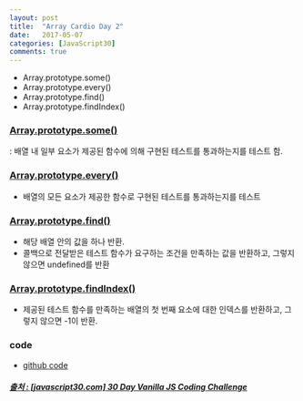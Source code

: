 ```yaml
---
layout: post
title:  "Array Cardio Day 2"
date:   2017-05-07
categories: [JavaScript30]
comments: true
---
```


- Array.prototype.some()
- Array.prototype.every()
- Array.prototype.find()
- Array.prototype.findIndex()

<!--more-->

### [Array.prototype.some()](https://developer.mozilla.org/ko/docs/Web/JavaScript/Reference/Global_Objects/Array/some)
: 배열 내 일부 요소가 제공된 함수에 의해 구현된 테스트를 통과하는지를 테스트 함.

### [Array.prototype.every()](https://developer.mozilla.org/ko/docs/Web/JavaScript/Reference/Global_Objects/Array/every)
- 배열의 모든 요소가 제공한 함수로 구현된 테스트를 통과하는지를 테스트

### [Array.prototype.find()](https://developer.mozilla.org/ko/docs/Web/JavaScript/Reference/Global_Objects/Array/find)
- 해당 배열 안의 값을 하나 반환.
- 콜백으로 전달받은 테스트 함수가 요구하는 조건을 만족하는 값을 반환하고, 그렇지 않으면 undefined를 반환

### [Array.prototype.findIndex()](https://developer.mozilla.org/ko/docs/Web/JavaScript/Reference/Global_Objects/Array/findIndex)
- 제공된 테스트 함수를 만족하는 배열의 첫 번째 요소에 대한 인덱스를 반환하고, 그렇지 않으면 -1이 반환.

### code
- [github code](https://github.com/rockquai/JavaScript30/blob/master/07-Array%20Cardio%20Day%202/script.js)

##### [출처 : [javascript30.com] 30 Day Vanilla JS Coding Challenge](https://javascript30.com/)
